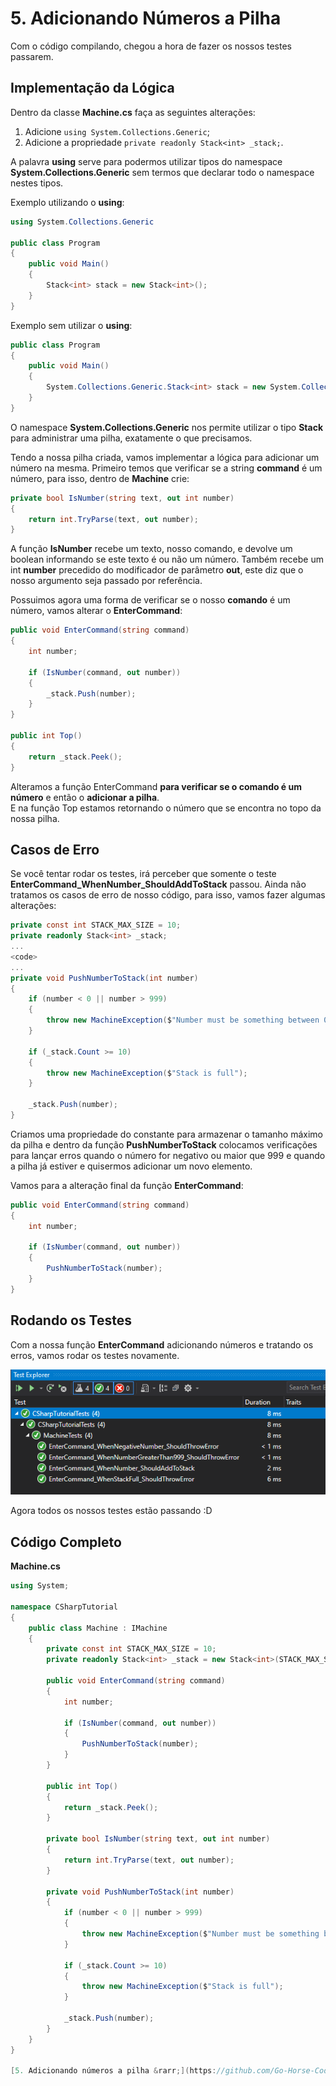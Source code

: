 # 5. Adicionando Números a Pilha

Com o código compilando, chegou a hora de fazer os nossos testes passarem.

## Implementação da Lógica

Dentro da classe **Machine.cs** faça as seguintes alterações:
1. Adicione `using System.Collections.Generic`;
2. Adicione a propriedade `private readonly Stack<int> _stack;`.

A palavra **using** serve para podermos utilizar tipos do namespace **System.Collections.Generic** sem termos que declarar
todo o namespace nestes tipos. 

Exemplo utilizando o **using**:
```C#
using System.Collections.Generic

public class Program
{
	public void Main()
	{
		Stack<int> stack = new Stack<int>();
	}
}
```
Exemplo sem utilizar o **using**:
```C#
public class Program
{
	public void Main()
	{
		System.Collections.Generic.Stack<int> stack = new System.Collections.Generic.Stack<int>();
	}
}
```

O namespace **System.Collections.Generic** nos permite utilizar o tipo **Stack<T>** para administrar uma pilha, exatamente o que precisamos.

Tendo a nossa pilha criada, vamos implementar a lógica para adicionar um número na mesma.
Primeiro temos que verificar se a string **command** é um número, para isso, dentro de **Machine** crie:
```C#
private bool IsNumber(string text, out int number)
{
	return int.TryParse(text, out number);
}
```
A função **IsNumber** recebe um texto, nosso comando, e devolve um boolean informando se este texto é ou não um número.
Também recebe um int **number** precedido do modificador de parâmetro **out**, este diz que o nosso argumento seja passado por referência.

Possuimos agora uma forma de verificar se o nosso **comando** é um número, vamos alterar o **EnterCommand**:
```C#
public void EnterCommand(string command)
{
	int number;

	if (IsNumber(command, out number))
	{
		_stack.Push(number);
	}
}

public int Top()
{
	return _stack.Peek();
}
```
Alteramos a função EnterCommand **para verificar se o comando é um número** e então o **adicionar a pilha**. <br/>
E na função Top estamos retornando o número que se encontra no topo da nossa pilha.

## Casos de Erro

Se você tentar rodar os testes, irá perceber que somente o teste **EnterCommand_WhenNumber_ShouldAddToStack** passou. Ainda não
tratamos os casos de erro de nosso código, para isso, vamos fazer algumas alterações:
```C#
private const int STACK_MAX_SIZE = 10;
private readonly Stack<int> _stack;
...
<code>
...
private void PushNumberToStack(int number)
{
	if (number < 0 || number > 999)
	{
		throw new MachineException($"Number must be something between 0 and 999");
	}

	if (_stack.Count >= 10)
	{
		throw new MachineException($"Stack is full");
	}

	_stack.Push(number);
}
```
Criamos uma propriedade do constante para armazenar o tamanho máximo da pilha e dentro da função **PushNumberToStack**
colocamos verificações para lançar erros quando o número for negativo ou maior que 999 e quando a pilha já estiver e quisermos adicionar um novo elemento.

Vamos para a alteração final da função **EnterCommand**:
```C#
public void EnterCommand(string command)
{
	int number;

	if (IsNumber(command, out number))
	{
		PushNumberToStack(number);
	}
}
```
## Rodando os Testes

Com a nossa função **EnterCommand** adicionando números e tratando os erros, vamos rodar os testes novamente.

<div align="center">
	<img src="/images/tutorial/5.step-1.png" alt="Tests" width="650" /> 
</div>

Agora todos os nossos testes estão passando :D

## Código Completo

**Machine.cs**
```C#
using System;

namespace CSharpTutorial
{
    public class Machine : IMachine
    {
		private const int STACK_MAX_SIZE = 10;
		private readonly Stack<int> _stack = new Stack<int>(STACK_MAX_SIZE);

        public void EnterCommand(string command)
		{
			int number;

			if (IsNumber(command, out number))
			{
				PushNumberToStack(number);
			}
		}

        public int Top()
        {
            return _stack.Peek();
        }
		
		private bool IsNumber(string text, out int number)
		{
			return int.TryParse(text, out number);
		}
		
		private void PushNumberToStack(int number)
		{
			if (number < 0 || number > 999)
			{
				throw new MachineException($"Number must be something between 0 and 999");
			}

			if (_stack.Count >= 10)
			{
				throw new MachineException($"Stack is full");
			}

			_stack.Push(number);
		}
    }
}

[5. Adicionando números a pilha &rarr;](https://github.com/Go-Horse-Coding/csharp-tutorial/blob/master/modules/tutorial/5.add-number-to-stack.md)